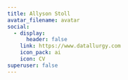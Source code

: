```yaml
---
title: Allyson Stoll
avatar_filename: avatar
social:
  - display:
      header: false
    link: https://www.datallurgy.com
    icon_pack: ai
    icon: CV
superuser: false
---
```

